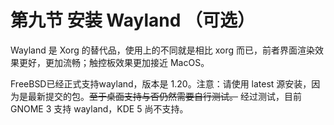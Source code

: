 # 第九节 安装 Wayland （可选）

Wayland 是 Xorg 的替代品，使用上的不同就是相比 xorg 而已，前者界面渲染效果更好，更加流畅；触控板效果更加接近 MacOS。

FreeBSD已经正式支持wayland，版本是 1.20。注意：请使用 latest 源安装，因为是最新提交的包。~~至于桌面支持与否仍然需要自行测试。~~ 经过测试，目前 GNOME 3 支持 wayland，KDE 5 尚不支持。
